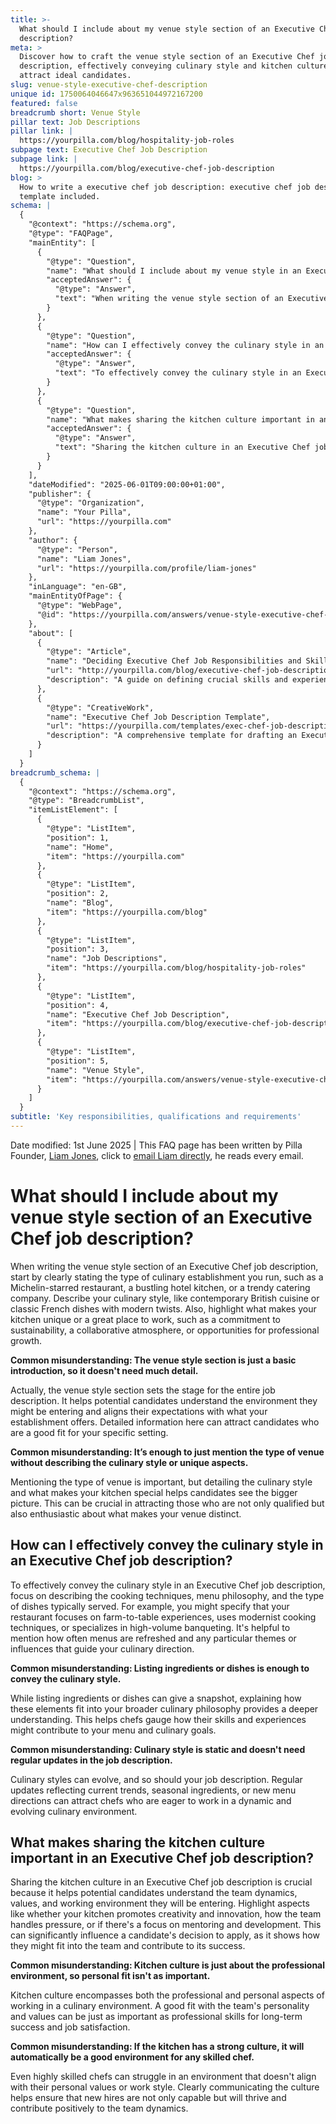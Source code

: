 ```yaml
---
title: >-
  What should I include about my venue style section of an Executive Chef job
  description?
meta: >
  Discover how to craft the venue style section of an Executive Chef job
  description, effectively conveying culinary style and kitchen culture to
  attract ideal candidates.
slug: venue-style-executive-chef-description
unique id: 1750064046647x963651044972167200
featured: false
breadcrumb short: Venue Style
pillar text: Job Descriptions
pillar link: |
  https://yourpilla.com/blog/hospitality-job-roles
subpage text: Executive Chef Job Description
subpage link: |
  https://yourpilla.com/blog/executive-chef-job-description
blog: >
  How to write a executive chef job description: executive chef job description
  template included.
schema: |
  {
    "@context": "https://schema.org",
    "@type": "FAQPage",
    "mainEntity": [
      {
        "@type": "Question",
        "name": "What should I include about my venue style in an Executive Chef job description?",
        "acceptedAnswer": {
          "@type": "Answer",
          "text": "When writing the venue style section of an Executive Chef job description, begin by clearly stating the type of culinary establishment you run, such as a Michelin-starred restaurant, a bustling hotel kitchen, or a trendy catering company. Describe your culinary style, for example, contemporary British cuisine or classic French dishes with modern twists. Highlight what makes your kitchen unique or a great place to work, like a commitment to sustainability, a collaborative atmosphere, or opportunities for professional growth. Such detailed descriptions set the stage for the entire job description and help attract candidates who are a good fit for your venue's specific environment."
        }
      },
      {
        "@type": "Question",
        "name": "How can I effectively convey the culinary style in an Executive Chef job description?",
        "acceptedAnswer": {
          "@type": "Answer",
          "text": "To effectively convey the culinary style in an Executive Chef job description, focus on describing cooking techniques, menu philosophy, and the types of dishes typically served. Specify if your restaurant focuses on farm-to-table experiences, employs modernist cooking techniques, or specializes in high-volume banqueting. Mentioning how often menus are refreshed and any particular themes or influences can help chefs understand how their skills and experiences might contribute to your menu and culinary goals. Keeping the description updated to reflect current trends and seasonal changes can attract ambitious chefs looking for dynamic environments."
        }
      },
      {
        "@type": "Question",
        "name": "What makes sharing the kitchen culture important in an Executive Chef job description?",
        "acceptedAnswer": {
          "@type": "Answer",
          "text": "Sharing the kitchen culture in an Executive Chef job description is crucial as it provides potential candidates with insights into the team dynamics, values, and working environment they might enter. Highlight aspects like creativity, handling pressure, or a focus on mentoring and development. This transparency can significantly influence a candidate's decision to apply, illustrating how they might fit into the team and contribute to its success. A well-articulated kitchen culture ensures that new hires are likely to thrive both professionally and personally within your culinary environment."
        }
      }
    ],
    "dateModified": "2025-06-01T09:00:00+01:00",
    "publisher": {
      "@type": "Organization",
      "name": "Your Pilla",
      "url": "https://yourpilla.com"
    },
    "author": {
      "@type": "Person",
      "name": "Liam Jones",
      "url": "https://yourpilla.com/profile/liam-jones"
    },
    "inLanguage": "en-GB",
    "mainEntityOfPage": {
      "@type": "WebPage",
      "@id": "https://yourpilla.com/answers/venue-style-executive-chef-description"
    },
    "about": [
      {
        "@type": "Article",
        "name": "Deciding Executive Chef Job Responsibilities and Skills",
        "url": "http://yourpilla.com/blog/executive-chef-job-description",
        "description": "A guide on defining crucial skills and experience needed from an Executive Chef to ensure a perfect job fit."
      },
      {
        "@type": "CreativeWork",
        "name": "Executive Chef Job Description Template",
        "url": "https://yourpilla.com/templates/exec-chef-job-description",
        "description": "A comprehensive template for drafting an Executive Chef job description, incorporating various essential elements."
      }
    ]
  }
breadcrumb_schema: |
  {
    "@context": "https://schema.org",
    "@type": "BreadcrumbList",
    "itemListElement": [
      {
        "@type": "ListItem",
        "position": 1,
        "name": "Home",
        "item": "https://yourpilla.com"
      },
      {
        "@type": "ListItem",
        "position": 2,
        "name": "Blog",
        "item": "https://yourpilla.com/blog"
      },
      {
        "@type": "ListItem",
        "position": 3,
        "name": "Job Descriptions",
        "item": "https://yourpilla.com/blog/hospitality-job-roles"
      },
      {
        "@type": "ListItem",
        "position": 4,
        "name": "Executive Chef Job Description",
        "item": "https://yourpilla.com/blog/executive-chef-job-description"
      },
      {
        "@type": "ListItem",
        "position": 5,
        "name": "Venue Style",
        "item": "https://yourpilla.com/answers/venue-style-executive-chef-description"
      }
    ]
  }
subtitle: 'Key responsibilities, qualifications and requirements'
---
```


Date modified: 1st June 2025 | This FAQ page has been written by Pilla Founder, [Liam Jones](https://yourpilla.com/profile/liam-jones), click to [email Liam directly](https://mailto:liam@yourpilla.com), he reads every email.

# What should I include about my venue style section of an Executive Chef job description?

When writing the venue style section of an Executive Chef job description, start by clearly stating the type of culinary establishment you run, such as a Michelin-starred restaurant, a bustling hotel kitchen, or a trendy catering company. Describe your culinary style, like contemporary British cuisine or classic French dishes with modern twists. Also, highlight what makes your kitchen unique or a great place to work, such as a commitment to sustainability, a collaborative atmosphere, or opportunities for professional growth.

**Common misunderstanding: The venue style section is just a basic introduction, so it doesn't need much detail.**

Actually, the venue style section sets the stage for the entire job description. It helps potential candidates understand the environment they might be entering and aligns their expectations with what your establishment offers. Detailed information here can attract candidates who are a good fit for your specific setting.

**Common misunderstanding: It’s enough to just mention the type of venue without describing the culinary style or unique aspects.**

Mentioning the type of venue is important, but detailing the culinary style and what makes your kitchen special helps candidates see the bigger picture. This can be crucial in attracting those who are not only qualified but also enthusiastic about what makes your venue distinct.

## How can I effectively convey the culinary style in an Executive Chef job description?

To effectively convey the culinary style in an Executive Chef job description, focus on describing the cooking techniques, menu philosophy, and the type of dishes typically served. For example, you might specify that your restaurant focuses on farm-to-table experiences, uses modernist cooking techniques, or specializes in high-volume banqueting. It's helpful to mention how often menus are refreshed and any particular themes or influences that guide your culinary direction.

**Common misunderstanding: Listing ingredients or dishes is enough to convey the culinary style.**

While listing ingredients or dishes can give a snapshot, explaining how these elements fit into your broader culinary philosophy provides a deeper understanding. This helps chefs gauge how their skills and experiences might contribute to your menu and culinary goals.

**Common misunderstanding: Culinary style is static and doesn't need regular updates in the job description.**

Culinary styles can evolve, and so should your job description. Regular updates reflecting current trends, seasonal ingredients, or new menu directions can attract chefs who are eager to work in a dynamic and evolving culinary environment.

## What makes sharing the kitchen culture important in an Executive Chef job description?

Sharing the kitchen culture in an Executive Chef job description is crucial because it helps potential candidates understand the team dynamics, values, and working environment they will be entering. Highlight aspects like whether your kitchen promotes creativity and innovation, how the team handles pressure, or if there's a focus on mentoring and development. This can significantly influence a candidate's decision to apply, as it shows how they might fit into the team and contribute to its success.

**Common misunderstanding: Kitchen culture is just about the professional environment, so personal fit isn't as important.**

Kitchen culture encompasses both the professional and personal aspects of working in a culinary environment. A good fit with the team's personality and values can be just as important as professional skills for long-term success and job satisfaction.

**Common misunderstanding: If the kitchen has a strong culture, it will automatically be a good environment for any skilled chef.**

Even highly skilled chefs can struggle in an environment that doesn't align with their personal values or work style. Clearly communicating the culture helps ensure that new hires are not only capable but will thrive and contribute positively to the team dynamics.
